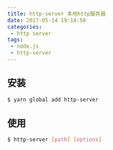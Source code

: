 ```yaml
---
title: http-server 本地http服务器
date: 2017-05-14 19:14:58
categories: 
 - http server
tags:
 - node.js
 - http-server
---
```


## 安装

```bash
$ yarn global add http-server
```

## 使用

```bash
$ http-server [path] [options]
```